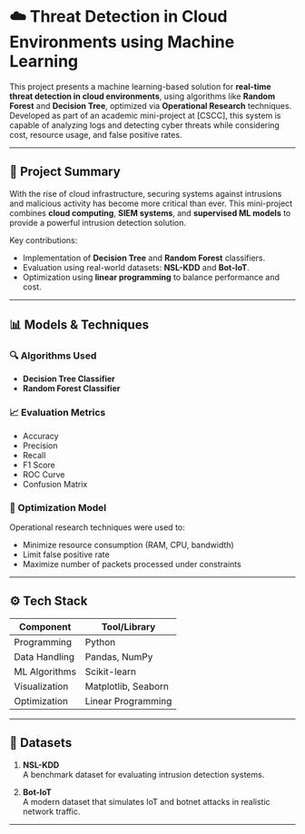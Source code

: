 # ☁️ Threat Detection in Cloud Environments using Machine Learning

This project presents a machine learning-based solution for **real-time threat detection in cloud environments**, using algorithms like **Random Forest** and **Decision Tree**, optimized via **Operational Research** techniques. Developed as part of an academic mini-project at [CSCC], this system is capable of analyzing logs and detecting cyber threats while considering cost, resource usage, and false positive rates.

---

## 📌 Project Summary

With the rise of cloud infrastructure, securing systems against intrusions and malicious activity has become more critical than ever. This mini-project combines **cloud computing**, **SIEM systems**, and **supervised ML models** to provide a powerful intrusion detection solution.

Key contributions:
- Implementation of **Decision Tree** and **Random Forest** classifiers.
- Evaluation using real-world datasets: **NSL-KDD** and **Bot-IoT**.
- Optimization using **linear programming** to balance performance and cost.

---

## 📊 Models & Techniques

### 🔍 Algorithms Used
- **Decision Tree Classifier**
- **Random Forest Classifier**

### 📈 Evaluation Metrics
- Accuracy
- Precision
- Recall
- F1 Score
- ROC Curve
- Confusion Matrix

### 🧮 Optimization Model
Operational research techniques were used to:
- Minimize resource consumption (RAM, CPU, bandwidth)
- Limit false positive rate
- Maximize number of packets processed under constraints

---

## ⚙️ Tech Stack

| Component       | Tool/Library        |
|----------------|---------------------|
| Programming    | Python              |
| Data Handling  | Pandas, NumPy       |
| ML Algorithms  | Scikit-learn        |
| Visualization  | Matplotlib, Seaborn |
| Optimization   | Linear Programming  |

---

## 🧪 Datasets

1. **NSL-KDD**  
   A benchmark dataset for evaluating intrusion detection systems.

2. **Bot-IoT**  
   A modern dataset that simulates IoT and botnet attacks in realistic network traffic.

---



